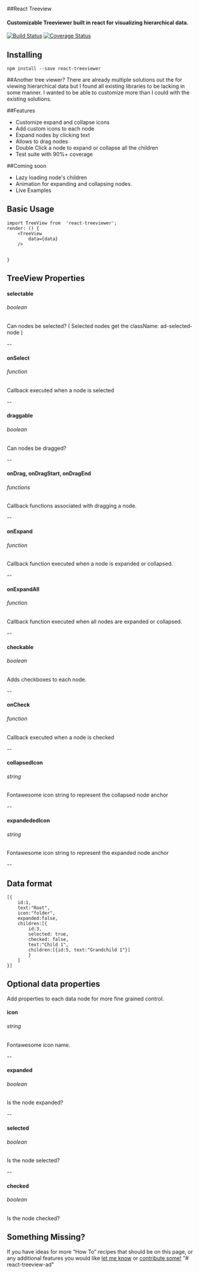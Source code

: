 ##React Treeview
#### Customizable Treeviewer built in react for visualizing hierarchical data.
[![Build Status](https://travis-ci.org/arthurchipdean/react-treeviewer.svg?branch=master)](https://travis-ci.org/arthurchipdean/react-treeviewer)
[![Coverage Status](https://coveralls.io/repos/github/arthurchipdean/react-treeviewer/badge.svg?branch=master)](https://coveralls.io/github/arthurchipdean/react-treeviewer?branch=master)
## Installing

```
npm install --save react-treeviewer
```

##Another tree viewer?
There are already multiple solutions out the for viewing hierarchical data but I found all existing libraries to be lacking in some manner. I wanted to be able to customize more than I could with the existing solutions.

##Features
* Customize expand and collapse icons
* Add custom icons to each node
* Expand nodes by clicking text
* Allows to drag nodes
* Double Click a node to expand or collapse all the children
* Test suite with 90%+ coverage

##Coming soon
* Lazy loading node's children
* Animation for expanding and collapsing nodes.
* Live Examples


## Basic Usage
```
import TreeView from  'react-treeviewer';
render: () {
    <TreeView
        data={data}
    />


}
```
## TreeView Properties

#### selectable
###### boolean
Can nodes be selected? ( Selected nodes get the className: ad-selected-node )

--

#### onSelect
###### function
Callback executed when a node is selected

--

#### draggable
###### boolean
Can nodes be dragged?

--

#### onDrag, onDragStart, onDragEnd
###### functions
Callback functions associated with dragging a node.

--

#### onExpand
###### function
Callback function executed when a node is expanded or collapsed.

--

#### onExpandAll
###### function
Callback function executed when all nodes are expanded or collapsed.

--

#### checkable
###### boolean
Adds checkboxes to each node.

--

#### onCheck
###### function
Callback executed when a node is checked

--

#### collapsedIcon
###### string
Fontawesome icon string to represent the collapsed node anchor

--

#### expandededIcon
###### string
Fontawesome icon string to represent the expanded node anchor

--
## Data format
```
[{
    id:1,
    text:"Root",
    icon:"folder",
    expanded:false,
    children:[{
        id:3,
        selected: true,
        checked: false,
        text:"Child 1",
        children:[{id:5, text:"Grandchild 1"}]
        }
    ]
}]
```
## Optional data properties
Add properties to each data node for more fine grained control.

#### icon
###### string
Fontawesome icon name.

--

#### expanded
###### boolean
Is the node expanded?

--

#### selected
###### boolean
Is the node selected?

--

#### checked
###### boolean
Is the node checked?


## Something Missing?

If you have ideas for more “How To” recipes that should be on this page, or any additional features you would like [let me know](https://github.com/arthurchipdean/react-treeview/issues) or [contribute some!](https://github.com/arthurchipdean/react-treeview/pulls)
"# react-treeview-ad" 
